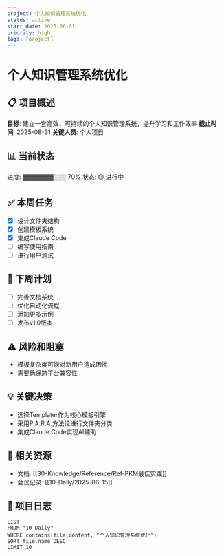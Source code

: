 ```yaml
---
project: 个人知识管理系统优化
status: active
start_date: 2025-06-01
priority: high
tags: [project]
---
```


# 个人知识管理系统优化

## 📋 项目概述
**目标**: 建立一套高效、可持续的个人知识管理系统，提升学习和工作效率
**截止时间**: 2025-08-31
**关键人员**: 个人项目

## 📊 当前状态
进度: ▓▓▓▓▓▓▓░░░ 70%
状态: 🟡 进行中

## ✅ 本周任务
- [x] 设计文件夹结构
- [x] 创建模板系统
- [x] 集成Claude Code
- [ ] 编写使用指南
- [ ] 进行用户测试

## 📅 下周计划
- [ ] 完善文档系统
- [ ] 优化自动化流程
- [ ] 添加更多示例
- [ ] 发布v1.0版本

## ⚠️ 风险和阻塞
- 模板复杂度可能对新用户造成困扰
- 需要确保跨平台兼容性

## 💡 关键决策
- 选择Templater作为核心模板引擎
- 采用P.A.R.A.方法论进行文件夹分类
- 集成Claude Code实现AI辅助

## 🔗 相关资源
- 文档: [[30-Knowledge/Reference/Ref-PKM最佳实践]]
- 会议记录: [[10-Daily/2025-06-15]]

## 📝 项目日志
```dataview
LIST 
FROM "10-Daily"
WHERE contains(file.content, "个人知识管理系统优化")
SORT file.name DESC
LIMIT 10
```
